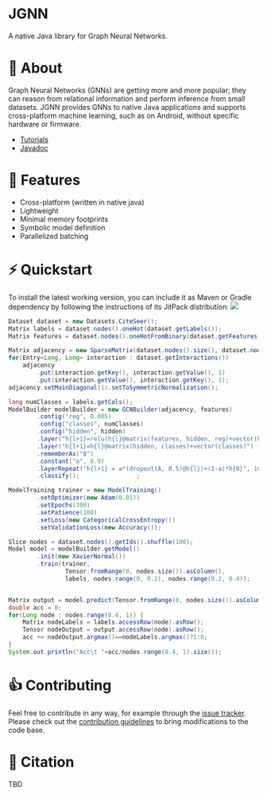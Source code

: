 # JGNN
A native Java library for Graph Neural Networks.

# :dart: About
Graph Neural Networks (GNNs) are getting more and more popular;
they can reason from relational information and perform inference from small datasets.
JGNN provides GNNs to native Java applications and supports cross-platform machine
learning, such as on Android, without specific hardware or firmware.

* [Tutorials](tutorials/Tutorials.md)
* [Javadoc](https://mklab-iti.github.io/JGNN/)

# :rocket: Features
* Cross-platform (written in native java)
* Lightweight
* Minimal memory footprints
* Symbolic model definition
* Parallelized batching

# :zap: Quickstart
To install the latest working version, you can include it as Maven or Gradle dependency by following the instructions of its JitPack distribution:
[![](https://jitpack.io/v/maniospas/jgnn.svg)](https://jitpack.io/#maniospas/jgnn)

```java
Dataset dataset = new Datasets.CiteSeer();
Matrix labels = dataset.nodes().oneHot(dataset.getLabels());
Matrix features = dataset.nodes().oneHotFromBinary(dataset.getFeatures());

Matrix adjacency = new SparseMatrix(dataset.nodes().size(), dataset.nodes().size());
for(Entry<Long, Long> interaction : dataset.getInteractions()) 
	adjacency
		.put(interaction.getKey(), interaction.getValue(), 1)
		.put(interaction.getValue(), interaction.getKey(), 1);
adjacency.setMainDiagonal(1).setToSymmetricNormalization();

long numClasses = labels.getCols();
ModelBuilder modelBuilder = new GCNBuilder(adjacency, features)
		.config("reg", 0.005)
		.config("classes", numClasses)
		.config("hidden", hidden)
		.layer("h{l+1}=relu(h{l}@matrix(features, hidden, reg)+vector(hidden))")
		.layer("h{l+1}=h{l}@matrix(hidden, classes)+vector(classes)")
		.rememberAs("0")
		.constant("a", 0.9)
		.layerRepeat("h{l+1} = a*(dropout(A, 0.5)@h{l})+(1-a)*h{0}", 10)
		.classify();				;

ModelTraining trainer = new ModelTraining()
		.setOptimizer(new Adam(0.01))
		.setEpochs(300)
		.setPatience(100)
		.setLoss(new CategoricalCrossEntropy())
		.setValidationLoss(new Accuracy());

Slice nodes = dataset.nodes().getIds().shuffle(100);
Model model = modelBuilder.getModel()
		.init(new XavierNormal())
		.train(trainer,
				Tensor.fromRange(0, nodes.size()).asColumn(), 
				labels, nodes.range(0, 0.2), nodes.range(0.2, 0.4));


Matrix output = model.predict(Tensor.fromRange(0, nodes.size()).asColumn()).get(0).cast(Matrix.class);
double acc = 0;
for(Long node : nodes.range(0.4, 1)) {
	Matrix nodeLabels = labels.accessRow(node).asRow();
	Tensor nodeOutput = output.accessRow(node).asRow();
	acc += nodeOutput.argmax()==nodeLabels.argmax()?1:0;
}
System.out.println("Acc\t "+acc/nodes.range(0.4, 1).size());
```

# :thumbsup: Contributing
Feel free to contribute in any way, for example through the [issue tracker](https://github.com/MKLab-ITI/JGNN/issues).
Please check out the [contribution guidelines](CONTRIBUTING.md) 
to bring modifications to the code base.
 
# :notebook: Citation
TBD
